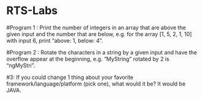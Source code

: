 # RTS-Labs

#Program 1 : Print the number of integers in an array that are above the given input and the number that are below, e.g. for the array [1, 5, 2, 1, 10] with input 6, print “above: 1, below: 4”.

#Program 2 : Rotate the characters in a string by a given input and have the overflow appear at the beginning, e.g. “MyString” rotated by 2 is “ngMyStri”.
 
#3: If you could change 1 thing about your favorite framework/language/platform (pick one), what would it be? It would be JAVA.
